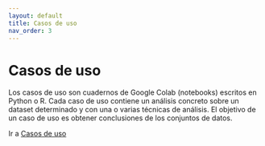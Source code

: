 ```yaml
---
layout: default
title: Casos de uso
nav_order: 3
---
```


# Casos de uso


Los casos de uso son cuadernos de Google Colab (notebooks) escritos en Python o R. Cada caso de uso contiene un análisis concreto sobre un dataset determinado y con una o varias técnicas de análisis. El objetivo de un caso de uso es obtener conclusiones de los conjuntos de datos.  


Ir a [Casos de uso](https://github.com/JuanCervigon/JuanCervigon.github.io/tree/main/Casos%20de%20Uso)

